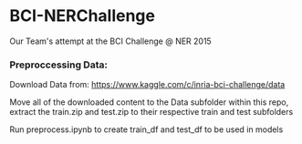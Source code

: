# BCI-NERChallenge
Our Team's attempt at the BCI Challenge @ NER 2015

### Preproccessing Data:
Download Data from: https://www.kaggle.com/c/inria-bci-challenge/data

Move all of the downloaded content to the Data subfolder within this repo, extract the train.zip and test.zip to their respective train and test subfolders

Run preprocess.ipynb to create train_df and test_df to be used in models

